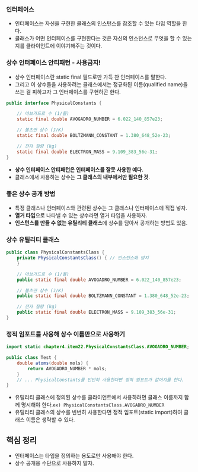 ### 인터페이스

- 인터페이스는 자신을 구현한 클래스의 인스턴스를 참조할 수 있는 타입 역할을 한다.
- 클래스가 어떤 인터페이스를 구현한다는 것은 자신의 인스턴스로 무엇을 할 수 있는지를 클라이언트에 이야기해주는 것이다.

### 상수 인터페이스 안티패턴 - 사용금지!

- 상수 인터페이스란 static final 필드로만 가득 찬 인터페이스를 말한다.
- 그리고 이 상수들을 사용하려는 클래스에서는 정규화된 이름(qualified name)을 쓰는 걸 피하고자 그 인터페이스를 구현하곤 한다.

```java
public interface PhysicalConstants {

    // 아보가드로 수 (1/몰)
    static final double AVOGADRO_NUMBER = 6.022_140_857e23;

    // 볼츠만 상수 (J/K)
    static final double BOLTZMANN_CONSTANT = 1.380_648_52e-23;

    // 전자 질량 (kg)
    static final double ELECTRON_MASS = 9.109_383_56e-31;
}
```

- **상수 인터페이스 안티패턴은 인터페이스를 잘못 사용한 예다.**
- 클래스에서 사용하는 상수는 **그 클래스의 내부에서만 필요한 것**.

### 좋은 상수 공개 방법

- 특정 클래스나 인터페이스와 관련된 상수는 그 클래스나 인터페이스에 직접 넣자.
- **열거 타입**으로 나타낼 수 있는 상수라면 열거 타입을 사용하자.
- **인스턴스를 만들 수 없는 유틸리티 클래스**에 상수를 담아서 공개하는 방법도 있음.

### 상수 유틸리티 클래스

```java
public class PhysicalConstantsClass {
    private PhysicalConstantsClass() { // 인스턴스화 방지
    }

    // 아보가드로 수 (1/몰)
    public static final double AVOGADRO_NUMBER = 6.022_140_857e23;

    // 볼츠만 상수 (J/K)
    public static final double BOLTZMANN_CONSTANT = 1.380_648_52e-23;

    // 전자 질량 (kg)
    public static final double ELECTRON_MASS = 9.109_383_56e-31;
}
```

### 정적 임포트를 사용해 상수 이름만으로 사용하기

```java
import static chapter4.item22.PhysicalConstantsClass.AVOGADRO_NUMBER;

public class Test {
    double atoms(double mols) {
        return AVOGADRO_NUMBER * mols;
    }
    // ... PhysicalConstants를 빈번히 사용한다면 정적 임포트가 값어치를 한다.
}
```

- 유틸리티 클래스에 정의된 상수를 클라이언트에서 사용하려면 클래스 이름까지 함께 명시해야 한다.`ex) PhysicalConstantsClass.AVOGADRO_NUMBER`
- 유틸리티 클래스의 상수를 빈번히 사용한다면 정적 임포트(static import)하여 클래스 이름은 생략할 수 있다.

## 핵심 정리

- 인터페이스는 타입을 정의하는 용도로만 사용해야 한다.
- 상수 공개용 수단으로 사용하지 말자.
